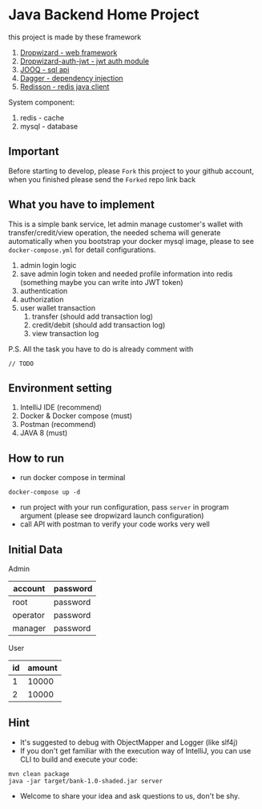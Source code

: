 # Java Backend Home Project
this project is made by these framework
1. [Dropwizard - web framework](https://www.dropwizard.io/1.3.5/docs/getting-started.html)
2. [Dropwizard-auth-jwt - jwt auth module](https://github.com/ToastShaman/dropwizard-auth-jwt)
3. [JOOQ - sql api](https://www.jooq.org/)
4. [Dagger - dependency injection](https://github.com/google/dagger)
5. [Redisson - redis java client](https://github.com/redisson/redisson)


System component:
1. redis - cache
2. mysql - database

## Important
Before starting to develop, please `Fork` this project to your github account, when you finished please send the `Forked` repo link back



## What you have to implement
This is a simple bank service, let admin manage customer's wallet with transfer/credit/view operation,
the needed schema will generate automatically when you bootstrap your docker mysql image, please to see `docker-compose.yml` for detail configurations.
1. admin login logic
2. save admin login token and needed profile information into redis (something maybe you can write into JWT token)
3. authentication
4. authorization
5. user wallet transaction
    1. transfer (should add transaction log)
    2. credit/debit  (should add transaction log)
    3. view transaction log
    
P.S. All the task you have to do is already comment with 
```
// TODO
```

## Environment setting
1. IntelliJ IDE (recommend)
2. Docker & Docker compose (must)
3. Postman (recommend)
4. JAVA 8 (must)

## How to run
* run docker compose in terminal
```
docker-compose up -d
```
* run project with your run configuration, pass `server` in program argument (please see dropwizard launch configuration)
* call API with postman to verify your code works very well

## Initial Data
Admin

| account  | password |
|----------|----------|
| root     | password |
| operator | password |
| manager  | password |

User

| id | amount |
|----|--------|
| 1  | 10000  |
| 2  | 10000  |

## Hint

* It's suggested to debug with ObjectMapper and Logger (like slf4j)
* If you don't get familiar with the execution way of IntelliJ, you can use CLI to build and execute your code:

```
mvn clean package
java -jar target/bank-1.0-shaded.jar server
```

* Welcome to share your idea and ask questions to us, don't be shy.
